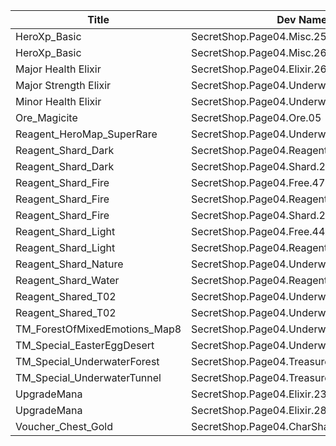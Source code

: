 | Title | Dev Name | Quantity | Currency |  Price |
| ----- | -------- | -------- | -------- |  ----- |
| HeroXp_Basic | SecretShop.Page04.Misc.25 | 1000 | Gold | 170 |
| HeroXp_Basic | SecretShop.Page04.Misc.26 | 5000 | Gold | 170 |
| Major Health Elixir | SecretShop.Page04.Elixir.26 | 10 | Gems | 25 |
| Major Strength Elixir | SecretShop.Page04.UnderworldTrader.89 | 10 | Gems | 21 |
| Minor Health Elixir | SecretShop.Page04.UnderworldTraderGold.13 | 15 | Gold | 2800 |
| Ore_Magicite | SecretShop.Page04.Ore.05 | 3 | Gold | 21250 |
| Reagent_HeroMap_SuperRare | SecretShop.Page04.UnderworldTrader.91 | 1 | Gems | 5000 |
| Reagent_Shard_Dark | SecretShop.Page04.Reagent.81 | 2 | Gems | 170 |
| Reagent_Shard_Dark | SecretShop.Page04.Shard.21 | 1 | Gold | 255000 |
| Reagent_Shard_Fire | SecretShop.Page04.Free.47 | 2 | Gems | 0 |
| Reagent_Shard_Fire | SecretShop.Page04.Reagent.68 | 1 | Gold | 255000 |
| Reagent_Shard_Fire | SecretShop.Page04.Shard.27 | 1 | Gems | 170 |
| Reagent_Shard_Light | SecretShop.Page04.Free.44 | 1 | Gems | 0 |
| Reagent_Shard_Light | SecretShop.Page04.Reagent.90 | 3 | Gems | 170 |
| Reagent_Shard_Nature | SecretShop.Page04.UnderworldTrader.71 | 1 | Gems | 170 |
| Reagent_Shard_Water | SecretShop.Page04.Reagent.65 | 1 | Gold | 255000 |
| Reagent_Shared_T02 | SecretShop.Page04.UnderworldTrader.73 | 40 | Gems | 1 |
| Reagent_Shared_T02 | SecretShop.Page04.UnderworldTraderGold.11 | 30 | Gold | 1500 |
| TM_ForestOfMixedEmotions_Map8 | SecretShop.Page04.UnderworldTrader.75 | 1 | Gems | 39 |
| TM_Special_EasterEggDesert | SecretShop.Page04.UnderworldTrader.78 | 1 | Gems | 140 |
| TM_Special_UnderwaterForest | SecretShop.Page04.TreasureMap.30 | 1 | Gold | 425000 |
| TM_Special_UnderwaterTunnel | SecretShop.Page04.TreasureMap.31 | 1 | Gold | 425000 |
| UpgradeMana | SecretShop.Page04.Elixir.23 | 4 | Gold | 340000 |
| UpgradeMana | SecretShop.Page04.Elixir.28 | 4 | Gems | 85 |
| Voucher_Chest_Gold | SecretShop.Page04.CharShard.22 | 1 | Gold | 7500000 |
